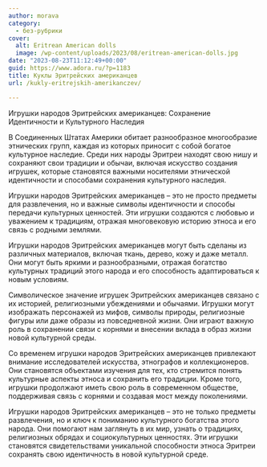 ```yaml
---
author: morava
category:
  - без-рубрики
cover:
  alt: Eritrean American dolls
  image: /wp-content/uploads/2023/08/eritrean-american-dolls.jpg
date: "2023-08-23T11:12:49+00:00"
guid: https://www.adora.ru/?p=1183
title: Куклы Эритрейских американцев
url: /kukly-eritrejskih-amerikanczev/

---
```

Игрушки народов Эритрейских американцев: Сохранение Идентичности и Культурного Наследия

В Соединенных Штатах Америки обитает разнообразное многообразие этнических групп, каждая из которых приносит с собой богатое культурное наследие. Среди них народы Эритреи находят свою нишу и сохраняют свои традиции и обычаи, включая искусство создания игрушек, которые становятся важными носителями этнической идентичности и способами сохранения культурного наследия.

Игрушки народов Эритрейских американцев – это не просто предметы для развлечения, но и важные символы идентичности и способы передачи культурных ценностей. Эти игрушки создаются с любовью и уважением к традициям, отражая многовековую историю этноса и его связь с родными землями.

Игрушки народов Эритрейских американцев могут быть сделаны из различных материалов, включая ткань, дерево, кожу и даже металл. Они могут быть яркими и разнообразными, отражая богатство культурных традиций этого народа и его способность адаптироваться к новым условиям.

Символическое значение игрушек Эритрейских американцев связано с их историей, религиозными убеждениями и обычаями. Игрушки могут изображать персонажей из мифов, символы природы, религиозные фигуры или даже образы из повседневной жизни. Они играют важную роль в сохранении связи с корнями и внесении вклада в образ жизни новой культурной среды.

Со временем игрушки народов Эритрейских американцев привлекают внимание исследователей искусства, этнографов и коллекционеров. Они становятся объектами изучения для тех, кто стремится понять культурные аспекты этноса и сохранить его традиции. Кроме того, игрушки продолжают иметь свою роль в современном обществе, поддерживая связь с корнями и создавая мост между поколениями.

Игрушки народов Эритрейских американцев – это не только предметы развлечения, но и ключ к пониманию культурного богатства этого народа. Они помогают нам заглянуть в их мир, узнать о традициях, религиозных обрядах и социокультурных ценностях. Эти игрушки становятся свидетельствами уникальной способности этноса Эритреи сохранять свою идентичность в новой культурной среде.
